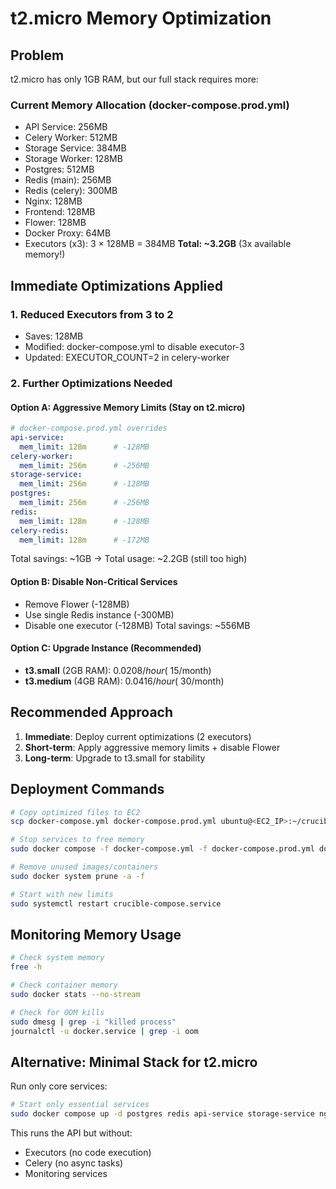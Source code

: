 # t2.micro Memory Optimization

## Problem
t2.micro has only 1GB RAM, but our full stack requires more:

### Current Memory Allocation (docker-compose.prod.yml)
- API Service: 256MB
- Celery Worker: 512MB  
- Storage Service: 384MB
- Storage Worker: 128MB
- Postgres: 512MB
- Redis (main): 256MB
- Redis (celery): 300MB
- Nginx: 128MB
- Frontend: 128MB
- Flower: 128MB
- Docker Proxy: 64MB
- Executors (x3): 3 × 128MB = 384MB
**Total: ~3.2GB** (3x available memory!)

## Immediate Optimizations Applied

### 1. Reduced Executors from 3 to 2
- Saves: 128MB
- Modified: docker-compose.yml to disable executor-3
- Updated: EXECUTOR_COUNT=2 in celery-worker

### 2. Further Optimizations Needed

#### Option A: Aggressive Memory Limits (Stay on t2.micro)
```yaml
# docker-compose.prod.yml overrides
api-service:
  mem_limit: 128m      # -128MB
celery-worker:
  mem_limit: 256m      # -256MB  
storage-service:
  mem_limit: 256m      # -128MB
postgres:
  mem_limit: 256m      # -256MB
redis:
  mem_limit: 128m      # -128MB
celery-redis:
  mem_limit: 128m      # -172MB
```
Total savings: ~1GB → Total usage: ~2.2GB (still too high)

#### Option B: Disable Non-Critical Services
- Remove Flower (-128MB)
- Use single Redis instance (-300MB)
- Disable one executor (-128MB)
Total savings: ~556MB

#### Option C: Upgrade Instance (Recommended)
- **t3.small** (2GB RAM): $0.0208/hour (~$15/month)
- **t3.medium** (4GB RAM): $0.0416/hour (~$30/month)

## Recommended Approach

1. **Immediate**: Deploy current optimizations (2 executors)
2. **Short-term**: Apply aggressive memory limits + disable Flower
3. **Long-term**: Upgrade to t3.small for stability

## Deployment Commands

```bash
# Copy optimized files to EC2
scp docker-compose.yml docker-compose.prod.yml ubuntu@<EC2_IP>:~/crucible/

# Stop services to free memory
sudo docker compose -f docker-compose.yml -f docker-compose.prod.yml down

# Remove unused images/containers
sudo docker system prune -a -f

# Start with new limits
sudo systemctl restart crucible-compose.service
```

## Monitoring Memory Usage

```bash
# Check system memory
free -h

# Check container memory
sudo docker stats --no-stream

# Check for OOM kills
sudo dmesg | grep -i "killed process"
journalctl -u docker.service | grep -i oom
```

## Alternative: Minimal Stack for t2.micro

Run only core services:
```bash
# Start only essential services
sudo docker compose up -d postgres redis api-service storage-service nginx
```

This runs the API but without:
- Executors (no code execution)
- Celery (no async tasks)
- Monitoring services